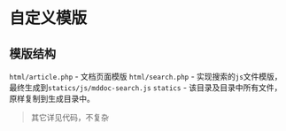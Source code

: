 # 自定义模版

## 模版结构

`html/article.php` - 文档页面模版
`html/search.php` - 实现搜索的`js`文件模版，最终生成到`statics/js/mddoc-search.js`
`statics` - 该目录及目录中所有文件，原样复制到生成目录中。

> 其它详见代码，不复杂